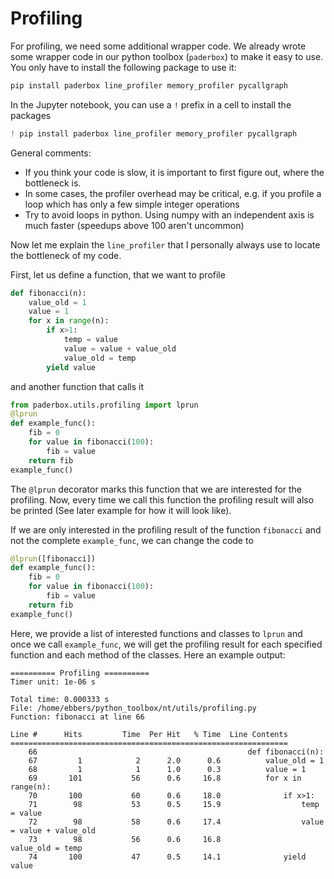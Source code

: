 # Profiling

For profiling, we need some additional wrapper code.
We already wrote some wrapper code in our python toolbox (`paderbox`) to make it easy to use. You only have to install the following package to use it:

```bash
pip install paderbox line_profiler memory_profiler pycallgraph
```

In the Jupyter notebook, you can use a `!` prefix in a cell to install the packages

```python
! pip install paderbox line_profiler memory_profiler pycallgraph
```

General comments:

 - If you think your code is slow, it is important to first figure out, where the bottleneck is.
 - In some cases, the profiler overhead may be critical, e.g. if you profile a loop which has only a few simple integer operations
 - Try to avoid loops in python. Using numpy with an independent axis is much faster (speedups above 100 aren't uncommon)

Now let me explain the `line_profiler` that I personally always use to locate the bottleneck of my code.

First, let us define a function, that we want to profile

```python
def fibonacci(n):
    value_old = 1
    value = 1
    for x in range(n):
        if x>1:
            temp = value
            value = value + value_old
            value_old = temp
        yield value
```

and another function that calls it

```python
from paderbox.utils.profiling import lprun
@lprun
def example_func():
    fib = 0
    for value in fibonacci(100):
        fib = value
    return fib
example_func()
```

The `@lprun` decorator marks this function that we are interested for the profiling. Now, every time we call this function the profiling result will also be printed (See later example for how it will look like).

If we are only interested in the profiling result of the function `fibonacci` and not the complete `example_func`, we can change the code to

```python
@lprun([fibonacci])
def example_func():
    fib = 0
    for value in fibonacci(100):
        fib = value
    return fib
example_func()
```

Here, we provide a list of interested functions and classes to `lprun` and once we call `example_func`, we will get the profiling result for each specified function and each method of the classes.
Here an example output:

```
========== Profiling ==========
Timer unit: 1e-06 s

Total time: 0.000333 s
File: /home/ebbers/python_toolbox/nt/utils/profiling.py
Function: fibonacci at line 66

Line #      Hits         Time  Per Hit   % Time  Line Contents
==============================================================
    66                                               def fibonacci(n):
    67         1            2      2.0      0.6          value_old = 1
    68         1            1      1.0      0.3          value = 1
    69       101           56      0.6     16.8          for x in range(n):
    70       100           60      0.6     18.0              if x>1:
    71        98           53      0.5     15.9                  temp = value
    72        98           58      0.6     17.4                  value = value + value_old
    73        98           56      0.6     16.8                  value_old = temp
    74       100           47      0.5     14.1              yield value
```
